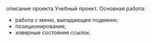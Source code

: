 описание проекта
Учебный проект.
Основная работа: 
- работа с меню, выпадающее подменю;
- позиционирование;
- ховерные состояния ссылок.
